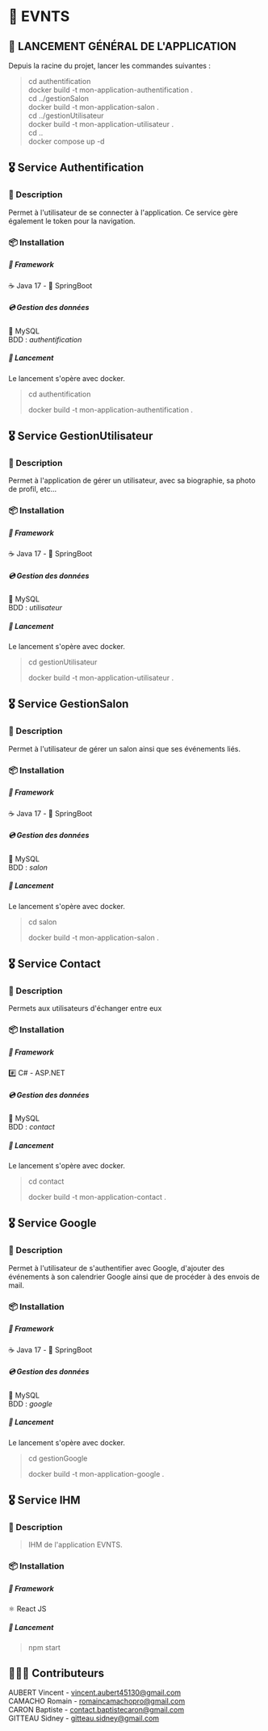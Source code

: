 # 🎉 EVNTS 

## 🚀 LANCEMENT GÉNÉRAL DE L'APPLICATION
Depuis la racine du projet, lancer les commandes suivantes :

>cd authentification  
>docker build -t mon-application-authentification .  
>cd ../gestionSalon  
>docker build -t mon-application-salon .  
>cd ../gestionUtilisateur  
>docker build -t mon-application-utilisateur .  
>cd ..  
>docker compose up -d


## 🎖️ Service Authentification
### 📝 Description
Permet à l'utilisateur de se connecter à l'application. Ce service gère également le token pour la navigation.

### 📦 Installation
##### 🔰 Framework
☕️ Java 17 - 🍃 SpringBoot

##### 💿 Gestion des données
🐘 MySQL  
BDD : *authentification*

##### 🚀 Lancement
Le lancement s'opère avec docker.
> cd authentification
> 
> docker build -t mon-application-authentification .

## 🎖️ Service GestionUtilisateur
### 📝 Description
Permet à l'application de gérer un utilisateur, avec sa biographie, sa photo de profil, etc...


### 📦 Installation
##### 🔰 Framework
☕️ Java 17 - 🍃 SpringBoot

##### 💿 Gestion des données
🐘 MySQL  
BDD : *utilisateur*

##### 🚀 Lancement
Le lancement s'opère avec docker.
> cd gestionUtilisateur
> 
> docker build -t mon-application-utilisateur .

## 🎖️ Service GestionSalon
### 📝 Description
Permet à l'utilisateur de gérer un salon ainsi que ses événements liés.

### 📦 Installation
##### 🔰 Framework
☕️ Java 17 - 🍃 SpringBoot

##### 💿 Gestion des données
🐘 MySQL  
BDD : *salon*

##### 🚀 Lancement
Le lancement s'opère avec docker.
> cd salon
> 
> docker build -t mon-application-salon .

## 🎖️ Service Contact
### 📝 Description
Permets aux utilisateurs d'échanger entre eux

### 📦 Installation
##### 🔰 Framework
#️⃣ C# - ASP.NET
##### 💿 Gestion des données
🐘 MySQL  
BDD : *contact*
##### 🚀 Lancement
Le lancement s'opère avec docker.
> cd contact
> 
> docker build -t mon-application-contact .

## 🎖️ Service Google
### 📝 Description
Permet à l'utilisateur de s'authentifier avec Google, d'ajouter des événements à son calendrier Google ainsi que de procéder à des envois de mail.

### 📦 Installation
##### 🔰 Framework
☕️ Java 17 - 🍃 SpringBoot

##### 💿 Gestion des données
🐘 MySQL  
BDD : *google*

##### 🚀 Lancement
Le lancement s'opère avec docker.
> cd gestionGoogle
> 
> docker build -t mon-application-google .

## 🎖️ Service IHM
### 📝 Description
> IHM de l'application EVNTS.

### 📦 Installation
##### 🔰 Framework
⚛️ React JS

##### 🚀 Lancement
> npm start

## 👨🏻‍💻 Contributeurs

AUBERT Vincent - vincent.aubert45130@gmail.com
<br/>
CAMACHO Romain - romaincamachopro@gmail.com
<br/>
CARON Baptiste - contact.baptistecaron@gmail.com
<br/>
GITTEAU Sidney - gitteau.sidney@gmail.com